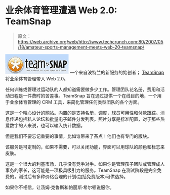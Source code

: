 # 业余体育管理遭遇 Web 2.0: TeamSnap 

> 原文：<https://web.archive.org/web/http://www.techcrunch.com:80/2007/05/18/amateur-sports-management-meets-web-20-teamsnap/>

[![teamsnap.png](img/3b63e5fc81acdc9136a7008674b9dfb6.png)](https://web.archive.org/web/20160330214019/http://www.teamsnap.com/) 一个来自波特兰的新服务的始创者； [TeamSnap](https://web.archive.org/web/20160330214019/http://www.teamsnap.com/) 将业余体育管理带入 Web 2.0。

任何训练或管理过运动队的人都知道需要做多少工作。管理团队花名册，费用和活动日程是一件费时的苦差事。TeamSnap 旨在通过提供一个在线目的地，一个用于业余体育管理的 CRM 工具，来简化管理任何类型团队的各个方面。

这是一个精心设计的网站。内置的是支持名册，调度，球员可用性和付款跟踪。消息传递包括私人论坛和批量电子邮件分发列表。照片分享是标准配置，对于那些热爱数字的人来说，也可以输入统计数据。

但是我们不要忘记重要的事情，比如谁带来了茶点！他们也有专门的版块。

该服务是可定制的，如果不需要，可以关闭功能，界面可以用球队的颜色和标志来皮肤。

这是一个很大的利基市场，几乎没有竞争对手。如果你是管理孩子团队或管理成人事务的家长，这可能是一项极具吸引力的服务。TeamSnap 在测试阶段是完全免费的，测试后有多种价格合理的计划(包括免费版本)可供选择。

如果你不相信，让汤姆·克鲁斯和帕丽斯·希尔顿说服你。